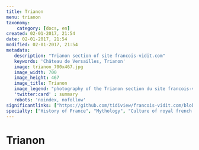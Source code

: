 ```yaml
---
title: Trianon
menu: trianon
taxonomy:
    category: [docs, en]
created: 02-01-2017, 21:54
date: 02-01-2017, 21:54
modified: 02-01-2017, 21:54
metadata:
   description: "Trianon section of site francois-vidit.com"
   keywords: 'Château de Versailles, Trianon'
   image: trianon_700x467.jpg
   image_width: 700
   image_height: 467
   image_title: Trianon
   image_legend: "photography of the Trianon section du site francois-vidit.com"
   'twitter:card' : summary
   robots: 'noindex, nofollow'
significantlinks: ["https://github.com/tidiview/francois-vidit.com/blob/develop/user/sites/docs/pages/01.home/02.versailles/03.trianon/chapter.en.md"]
specialty: ["History of France", "Mythology", "Culture of royal french court", "Litterature of the Roman Empire", "Roman Imperial Litterature", "Palace of Versailles", "Trianon"]
---
```


# Trianon